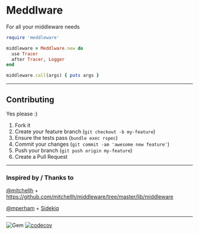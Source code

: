 Meddlware
======
For all your middleware needs

```ruby
require 'meddleware'

middleware = Meddlware.new do
  use Tracer
  after Tracer, Logger
end

middleware.call(args) { puts args }

```

----
## Contributing

Yes please  :)

1. Fork it
1. Create your feature branch (`git checkout -b my-feature`)
1. Ensure the tests pass (`bundle exec rspec`)
1. Commit your changes (`git commit -am 'awesome new feature'`)
1. Push your branch (`git push origin my-feature`)
1. Create a Pull Request


----
### Inspired by / Thanks to

[@mitchellh](https://github.com/mitchellh) + https://github.com/mitchellh/middleware/tree/master/lib/middleware

[@mperham](https://github.com/mperham) + [Sidekiq](https://github.com/mperham/sidekiq/blob/master/lib/sidekiq/middleware/chain.rb)


----
![Gem](https://img.shields.io/gem/dt/meddleware?style=plastic)
[![codecov](https://codecov.io/gh/dpep/meddleware_rb/branch/master/graph/badge.svg?token=1L7OD80182)](https://codecov.io/gh/dpep/meddleware_rb)
